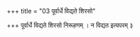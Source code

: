 +++
title = "03 पूर्वार्धे विद्यते शिरसो"

+++
पूर्वार्धे विद्यते शिरसो निरूहणम् । न विद्यत इत्यपरम् ३